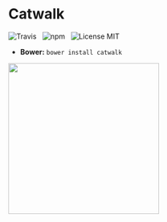 Catwalk
===================

![Travis](http://img.shields.io/travis/Wildhoney/Catwalk.js.svg?style=flat)
&nbsp;
![npm](http://img.shields.io/npm/v/catwalk.js.svg?style=flat)
&nbsp;
![License MIT](http://img.shields.io/badge/License-MIT-lightgrey.svg?style=flat)

* **Bower:** `bower install catwalk`

<img src="http://i.imgur.com/2mGwX42.jpg" width="300" />